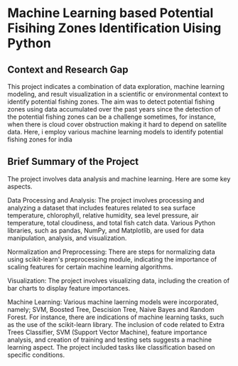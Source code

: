 # Machine Learning based Potential Fisihing Zones Identification Uising Python

## Context and Research Gap
This project indicates a combination of data exploration, machine learning modeling, and result visualization in a scientific or environmental context to identify potential fishing zones. 
The aim was to detect potential fishing zones using data accumulated over the past years since the detection of the potential fishing zones can be a challenge sometimes, for instance, when there is cloud cover obstruction making it hard to depend on satellite data. Here, i employ various machine learning models to identify potential fishing zones for india  

## Brief Summary of the Project
The project involves data analysis and machine learning. Here are some key aspects.

Data Processing and Analysis: The project involves processing and analyzing a dataset that includes features related to sea surface temperature, chlorophyll, relative humidity, sea level pressure, air temperature, total cloudiness, and total fish catch data. Various Python libraries, such as pandas, NumPy, and Matplotlib, are used for data manipulation, analysis, and visualization.

Normalization and Preprocessing: There are steps for normalizing data using scikit-learn's preprocessing module, indicating the importance of scaling features for certain machine learning algorithms.

Visualization: The project involves visualizing data, including the creation of bar charts to display feature importances.

Machine Learning: Various machine laerning models were incorporated, namely; SVM, Boosted Tree, Descision Tree, Naive Bayes and Random Forest. 
For instance, there are indications of machine learning tasks, such as the use of the scikit-learn library. The inclusion of code related to Extra Trees Classifier, SVM (Support Vector Machine), feature importance analysis, and creation of training and testing sets suggests a machine learning aspect. The project included tasks like classification based on specific conditions.



 
